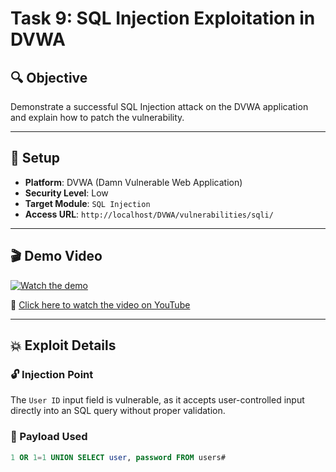 # Task 9: SQL Injection Exploitation in DVWA

## 🔍 Objective
Demonstrate a successful SQL Injection attack on the DVWA application and explain how to patch the vulnerability.

---

## 🧪 Setup

- **Platform**: DVWA (Damn Vulnerable Web Application)
- **Security Level**: Low
- **Target Module**: `SQL Injection`
- **Access URL**: `http://localhost/DVWA/vulnerabilities/sqli/`

---

## 🎬 Demo Video

[![Watch the demo](https://img.youtube.com/vi/a0sOqOdlbpU/0.jpg)](https://youtu.be/a0sOqOdlbpU)

🔗 [Click here to watch the video on YouTube](https://youtu.be/a0sOqOdlbpU)

---

## 💥 Exploit Details

### 🔓 Injection Point

The `User ID` input field is vulnerable, as it accepts user-controlled input directly into an SQL query without proper validation.

### 🧨 Payload Used

```sql
1 OR 1=1 UNION SELECT user, password FROM users#

